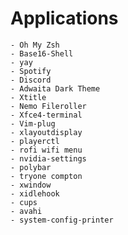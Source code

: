 # Applications
    - Oh My Zsh
    - Base16-Shell
    - yay
    - Spotify 
    - Discord
    - Adwaita Dark Theme
    - Xtitle
    - Nemo Fileroller
    - Xfce4-terminal
    - Vim-plug
    - xlayoutdisplay
    - playerctl
    - rofi wifi menu
    - nvidia-settings
    - polybar
    - tryone compton
    - xwindow
    - xidlehook
    - cups
    - avahi
    - system-config-printer

